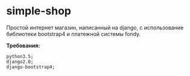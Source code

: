# simple-shop
Простой интернет магазин, написанный  на django, с использование библиотеки bootstrap4 и платежной системы fondy.

**Требования:**
```
python3.5;
django2.0;
django-bootstrap4;

```
